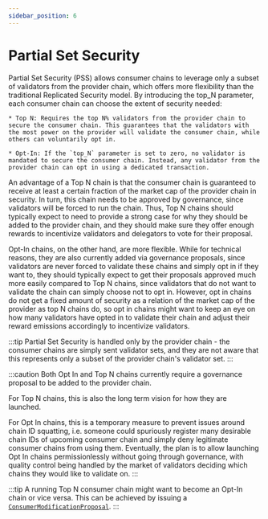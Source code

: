```yaml
---
sidebar_position: 6
---
```


# Partial Set Security

Partial Set Security (PSS) allows consumer chains to leverage only a subset of validators from the provider chain, which offers more flexibility than the traditional Replicated Security model. By introducing the top_N parameter, each consumer chain can choose the extent of security needed:

    * Top N: Requires the top N% validators from the provider chain to secure the consumer chain. This guarantees that the validators with the most power on the provider will validate the consumer chain, while others can voluntarily opt in.

    * Opt-In: If the `top_N` parameter is set to zero, no validator is mandated to secure the consumer chain. Instead, any validator from the provider chain can opt in using a dedicated transaction.

An advantage of a Top N chain is that the consumer chain is guaranteed to receive at least a certain fraction of the market cap of the provider chain in security. In turn, this chain needs to be approved by governance, since validators will be forced to run the chain. Thus, Top N chains should typically expect to need to provide a strong case for why they should be added to the provider chain, and they should make sure they offer enough rewards to incentivize validators and delegators to vote for their proposal.

Opt-In chains, on the other hand, are more flexible. While for technical reasons, they are also currently added via governance proposals, since validators are never forced to validate these chains and simply opt in if they want to, they should typically expect to get their proposals approved much more easily compared to Top N chains, since validators that do not want to validate the chain can simply choose not to opt in.
However, opt in chains do not get a fixed amount of security as a relation of the market cap of the provider as top N chains do, so opt in chains might want to keep an eye on how many validators have opted in to validate their chain and adjust their reward emissions accordingly to incentivize validators.

:::tip
Partial Set Security is handled only by the provider chain - the consumer chains are simply sent validator sets, and they are not aware that this represents only a subset of the provider chain's validator set.
:::

:::caution
Both Opt In and Top N chains currently require a governance proposal to be added to the provider chain.

For Top N chains, this is also the long term vision for how they are launched.

For Opt In chains, this is a temporary measure to prevent issues around chain ID squatting, i.e. someone could spuriously register many desirable chain IDs of upcoming consumer chain and simply deny legitimate consumer chains from using them. Eventually, the plan is to allow launching Opt In chains permissionlessly without going through governance, with quality control being handled by the market of validators deciding which chains they would like to validate on.
:::

:::tip
A running Top N consumer chain might want to become an Opt-In chain or vice versa. This can be achieved by issuing
a [`ConsumerModificationProposal`](./proposals.md#consumermodificationproposal).
:::